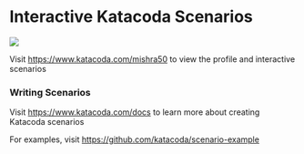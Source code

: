 # Interactive Katacoda Scenarios

[![](http://shields.katacoda.com/katacoda/mishra50/count.svg)](https://www.katacoda.com/mishra50 "Get your profile on Katacoda.com")

Visit https://www.katacoda.com/mishra50 to view the profile and interactive scenarios

### Writing Scenarios
Visit https://www.katacoda.com/docs to learn more about creating Katacoda scenarios

For examples, visit https://github.com/katacoda/scenario-example

